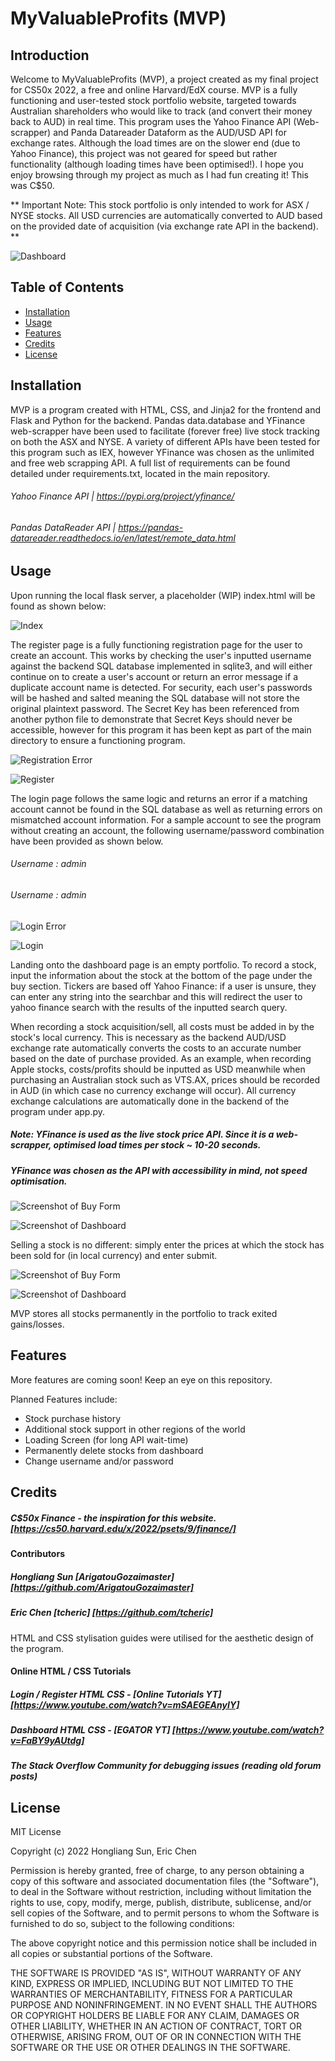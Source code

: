 # MyValuableProfits (MVP)


## Introduction

Welcome to MyValuableProfits (MVP), a project created as my final project for CS50x 2022, a free and online Harvard/EdX course. MVP is a fully functioning and user-tested stock portfolio website, targeted towards Australian shareholders who would like to track (and convert their money back to AUD) in real time. This program uses the Yahoo Finance API (Web-scrapper) and Panda Datareader Dataform as the AUD/USD API for exchange rates. Although the load times are on the slower end (due to Yahoo Finance), this project was not geared for speed but rather functionality (although loading times have been optimised!). I hope you enjoy browsing through my project as much as I had fun creating it! This was C$50.

** Important Note: This stock portfolio is only intended to work for ASX / NYSE stocks. All USD currencies are automatically converted to AUD based on the provided date of acquisition (via exchange rate API in the backend). **

![Dashboard](https://github.com/ArigatouGozaimaster/MyValuableProfits/blob/main/static/images/SS1.png)


## Table of Contents 

- [Installation](#installation)
- [Usage](#usage)
- [Features](#features)
- [Credits](#credits)
- [License](#license)


## Installation

MVP is a program created with HTML, CSS, and Jinja2 for the frontend and Flask and Python for the backend. Pandas data.database and YFinance web-scrapper have been used to facilitate (forever free) live stock tracking on both the ASX and NYSE. A variety of different APIs have been tested for this program such as IEX, however YFinance was chosen as the unlimited and free web scrapping API. A full list of requirements can be found detailed under requirements.txt, located in the main repository. 

###### Yahoo Finance API | https://pypi.org/project/yfinance/ 

###### Pandas DataReader API | https://pandas-datareader.readthedocs.io/en/latest/remote_data.html


## Usage

Upon running the local flask server, a placeholder (WIP) index.html will be found as shown below:

![Index](https://github.com/ArigatouGozaimaster/MyValuableProfits/blob/main/static/images/SSindex.png)

The register page is a fully functioning registration page for the user to create an account. This works by checking the user's inputted username against the backend SQL database implemented in sqlite3, and will either continue on to create a user's account or return an error message if a duplicate account name is detected. For security, each user's passwords will be hashed and salted meaning the SQL database will not store the original plaintext password. 
The Secret Key has been referenced from another python file to demonstrate that Secret Keys should never be accessible, however for this program it has been kept as part of the main directory to ensure a functioning program.

![Registration Error](https://github.com/ArigatouGozaimaster/MyValuableProfits/blob/main/static/images/SSregister_error.png)

![Register](https://github.com/ArigatouGozaimaster/MyValuableProfits/blob/main/static/images/SSregister.png)

The login page follows the same logic and returns an error if a matching account cannot be found in the SQL database as well as returning errors on mismatched account information. For a sample account to see the program without creating an account, the following username/password combination have been provided as shown below.

###### Username : admin
###### Username : admin

![Login Error](https://github.com/ArigatouGozaimaster/MyValuableProfits/blob/main/static/images/SSlogin_error.png)

![Login](https://github.com/ArigatouGozaimaster/MyValuableProfits/blob/main/static/images/SSlogin.png)

Landing onto the dashboard page is an empty portfolio. To record a stock, input the information about the stock at the bottom of the page under the buy section. Tickers are based off Yahoo Finance: if a user is unsure, they can enter any string into the searchbar and this will redirect the user to yahoo finance search with the results of the inputted search query.

When recording a stock acquisition/sell, all costs must be added in by the stock's local currency. This is necessary as the backend AUD/USD exchange rate automatically converts the costs to an accurate number based on the date of purchase provided. As an example, when recording Apple stocks, costs/profits should be inputted as USD meanwhile when purchasing an Australian stock such as VTS.AX, prices should be recorded in AUD (in which case no currency exchange will occur). All currency exchange calculations are automatically done in the backend of the program under app.py.

##### Note: YFinance is used as the live stock price API. Since it is a web-scrapper, optimised load times per stock ~ 10-20 seconds.
##### YFinance was chosen as the API with accessibility in mind, not speed optimisation.

![Screenshot of Buy Form](https://github.com/ArigatouGozaimaster/MyValuableProfits/blob/main/static/images/SSbuy_1.png)

![Screenshot of Dashboard](https://github.com/ArigatouGozaimaster/MyValuableProfits/blob/main/static/images/SSbuy_2.png)

Selling a stock is no different: simply enter the prices at which the stock has been sold for (in local currency) and enter submit. 

![Screenshot of Buy Form](https://github.com/ArigatouGozaimaster/MyValuableProfits/blob/main/static/images/SSsell_1.png)

![Screenshot of Dashboard](https://github.com/ArigatouGozaimaster/MyValuableProfits/blob/main/static/images/SSsell_2.png)

MVP stores all stocks permanently in the portfolio to track exited gains/losses.

## Features

More features are coming soon! Keep an eye on this repository.

Planned Features include:
- Stock purchase history
- Additional stock support in other regions of the world
- Loading Screen (for long API wait-time)
- Permanently delete stocks from dashboard
- Change username and/or password

## Credits

##### C$50x Finance - the inspiration for this website. [https://cs50.harvard.edu/x/2022/psets/9/finance/]

#### Contributors

##### Hongliang Sun [ArigatouGozaimaster] [https://github.com/ArigatouGozaimaster]
##### Eric Chen [tcheric] [https://github.com/tcheric]

HTML and CSS stylisation guides were utilised for the aesthetic design of the program.

#### Online HTML / CSS Tutorials
##### Login / Register HTML CSS - [Online Tutorials YT] [https://www.youtube.com/watch?v=mSAEGEAnyIY]
##### Dashboard HTML CSS - [EGATOR YT] [https://www.youtube.com/watch?v=FaBY9yAUtdg]
##### The Stack Overflow Community for debugging issues (reading old forum posts)


## License

MIT License

Copyright (c) 2022 Hongliang Sun, Eric Chen

Permission is hereby granted, free of charge, to any person obtaining a copy
of this software and associated documentation files (the "Software"), to deal
in the Software without restriction, including without limitation the rights
to use, copy, modify, merge, publish, distribute, sublicense, and/or sell
copies of the Software, and to permit persons to whom the Software is
furnished to do so, subject to the following conditions:

The above copyright notice and this permission notice shall be included in all
copies or substantial portions of the Software.

THE SOFTWARE IS PROVIDED "AS IS", WITHOUT WARRANTY OF ANY KIND, EXPRESS OR
IMPLIED, INCLUDING BUT NOT LIMITED TO THE WARRANTIES OF MERCHANTABILITY,
FITNESS FOR A PARTICULAR PURPOSE AND NONINFRINGEMENT. IN NO EVENT SHALL THE
AUTHORS OR COPYRIGHT HOLDERS BE LIABLE FOR ANY CLAIM, DAMAGES OR OTHER
LIABILITY, WHETHER IN AN ACTION OF CONTRACT, TORT OR OTHERWISE, ARISING FROM,
OUT OF OR IN CONNECTION WITH THE SOFTWARE OR THE USE OR OTHER DEALINGS IN THE
SOFTWARE.
